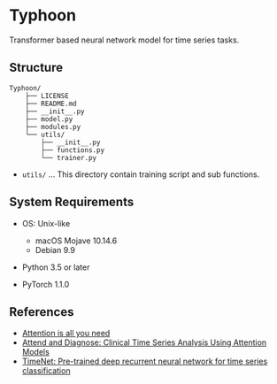 # Typhoon
Transformer based neural network model for time series tasks.

## Structure

```
Typhoon/
    ├── LICENSE
    ├── README.md
    ├── __init__.py
    ├── model.py
    ├── modules.py
    └── utils/
        ├── __init__.py
        ├── functions.py
        └── trainer.py
```
* `utils/`
... This directory contain training script and sub functions.

## System Requirements
* OS: Unix-like
    * macOS Mojave 10.14.6
    * Debian 9.9
    
* Python 3.5 or later
* PyTorch 1.1.0

## References 
* [Attention is all you need](https://arxiv.org/abs/1706.03762)
* [Attend and Diagnose: Clinical Time Series Analysis Using Attention Models](https://arxiv.org/abs/1711.03905)
* [TimeNet: Pre-trained deep recurrent neural network for time series classification](https://arxiv.org/abs/1706.08838)
